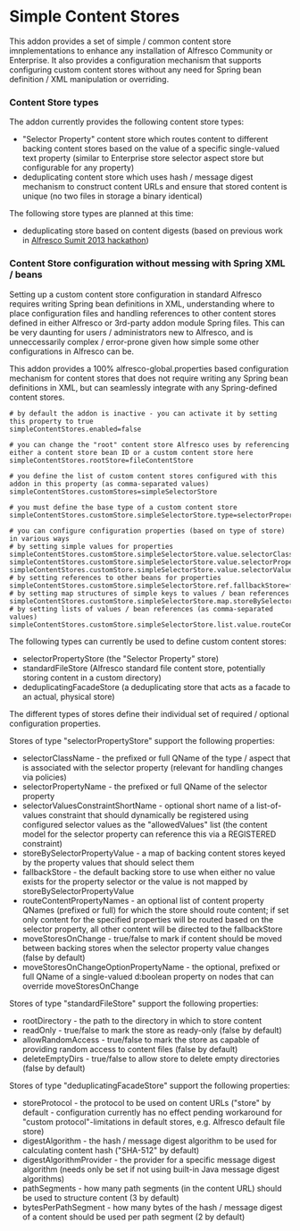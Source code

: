 # Simple Content Stores
This addon provides a set of simple / common content store imnplementations to enhance any installation of Alfresco Community or Enterprise. It also provides a configuration mechanism that supports configuring custom content stores without any need for Spring bean definition / XML manipulation or overriding.

### Content Store types
The addon currently provides the following content store types:

- "Selector Property" content store which routes content to different backing content stores based on the value of a specific single-valued text property (similar to Enterprise store selector aspect store but configurable for any property)
- deduplicating content store which uses hash / message digest mechanism to construct content URLs and ensure that stored content is unique (no two files in storage a binary identical)

The following store types are planned at this time:
- deduplicating store based on content digests (based on previous work in [Alfresco Sumit 2013 hackathon](https://github.com/AFaust/content-stores))

### Content Store configuration without messing with Spring XML / beans
Setting up a custom content store configuration in standard Alfresco requires writing Spring bean definitions in XML, understanding where to place configuration files and handling references to other content stores defined in either Alfresco or 3rd-party addon module Spring files. This can be very daunting for users / administrators new to Alfresco, and is unneccessarily complex / error-prone given how simple some other configurations in Alfresco can be.

This addon provides a 100% alfresco-global.properties based configuration mechanism for content stores that does not require writing any Spring bean definitions in XML, but can seamlessly integrate with any Spring-defined content stores.


```
# by default the addon is inactive - you can activate it by setting this property to true
simpleContentStores.enabled=false

# you can change the "root" content store Alfresco uses by referencing either a content store bean ID or a custom content store here
simpleContentStores.rootStore=fileContentStore

# you define the list of custom content stores configured with this addon in this property (as comma-separated values)
simpleContentStores.customStores=simpleSelectorStore

# you must define the base type of a custom content store
simpleContentStores.customStore.simpleSelectorStore.type=selectorPropertyStore

# you can configure configuration properties (based on type of store) in various ways
# by setting simple values for properties
simpleContentStores.customStore.simpleSelectorStore.value.selectorClassName=cm:storeSelector
simpleContentStores.customStore.simpleSelectorStore.value.selectorPropertyName=cm:storeName
simpleContentStores.customStore.simpleSelectorStore.value.selectorValuesConstraintShortName=defaultStoreSelector
# by setting references to other beans for properties
simpleContentStores.customStore.simpleSelectorStore.ref.fallbackStore=fileContentStore
# by setting map structures of simple keys to values / bean references
simpleContentStores.customStore.simpleSelectorStore.map.storeBySelectorPropertyValue.ref.default=fileContentStore
# by setting lists of values / bean references (as comma-separated values)
simpleContentStores.customStore.simpleSelectorStore.list.value.routeContentPropertyNames=cm:content

```

The following types can currently be used to define custom content stores:

- selectorPropertyStore (the "Selector Property" store)
- standardFileStore (Alfresco standard file content store, potentially storing content in a custom directory)
- deduplicatingFacadeStore (a deduplicating store that acts as a facade to an actual, physical store)

The different types of stores define their individual set of required / optional configuration properties.

Stores of type "selectorPropertyStore" support the following properties:
- selectorClassName - the prefixed or full QName of the type / aspect that is associated with the selector property (relevant for handling changes via policies)
- selectorPropertyName - the prefixed or full QName of the selector property
- selectorValuesConstraintShortName - optional short name of a list-of-values constraint that should dynamically be registered using configured selector values as the "allowedValues" list (the content model for the selector property can reference this via a REGISTERED constraint)
- storeBySelectorPropertyValue - a map of backing content stores keyed by the property values that should select them
- fallbackStore - the default backing store to use when either no value exists for the property selector or the value is not mapped by storeBySelectorPropertyValue
- routeContentPropertyNames - an optional list of content property QNames (prefixed or full) for which the store should route content; if set only content for the specified properties will be routed based on the selector property, all other content will be directed to the fallbackStore
- moveStoresOnChange - true/false to mark if content should be moved between backing stores when the selector property value changes (false by default)
- moveStoresOnChangeOptionPropertyName - the optional, prefixed or full QName of a single-valued d:boolean property on nodes that can override moveStoresOnChange

Stores of type "standardFileStore" support the following properties:
- rootDirectory - the path to the directory in which to store content
- readOnly - true/false to mark the store as ready-only (false by default)
- allowRandomAccess - true/false to mark the store as capable of providing random access to content files (false by default)
- deleteEmptyDirs - true/false to allow store to delete empty directories (false by default)

Stores of type "deduplicatingFacadeStore" support the following properties:
- storeProtocol - the protocol to be used on content URLs ("store" by default - configuration currently has no effect pending workaround for "custom protocol"-limitations in default stores, e.g. Alfresco default file store)
- digestAlgorithm - the hash / message digest algorithm to be used for calculating content hash ("SHA-512" by default)
- digestAlgorithmProvider - the provider for a specific message digest algorithm (needs only be set if not using built-in Java message digest algorithms)
- pathSegments - how many path segments (in the content URL) should be used to structure content (3 by default)
- bytesPerPathSegment - how many bytes of the hash / message digest of a content should be used per path segment (2 by default)